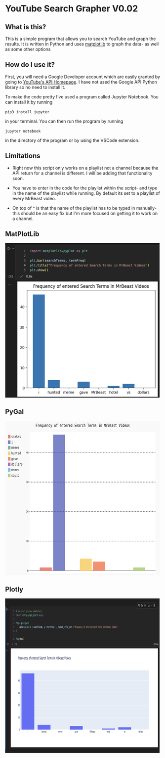 <h1>YouTube Search Grapher V0.02</h1>

<h2>What is this?</h2>
<p>This is a simple program that allows you to search YouTube and graph the results. It is written in Python and uses <a href="http://matplotlib.org/">matplotlib</a> to graph the data- as well as some other options</p>

<h2>How do I use it?</h2>

<p>First, you will need a Google Developer account which are easily granted by going to <a href="https://developers.google.com">YouTube's API Homepage</a>. I have not used the Google API Python library so no need to install it.</p>

<p>To make the code pretty I've used a program called Jupyter Notebook. You can install it by running

<code>pip3 install jupyter</code> 

in your terminal. You can then run the program by running

<code>jupyter notebook</code>

in the directory of the program or by using the VSCode extension.</p>

<h2>Limitations</h2>
<ul>
    <li><p>Right now this script only works on a playlist not a channel because the API return for a channel is different. I will be adding that functionality soon.</p></li>
    <li><p>You have to enter in the code for the playlist within the script- and type in the name of the playlist while running. By default its set to a playlist of every MrBeast video.</p></li>
    <li><p>On top of ^ is that the name of the playlist has to be typed in manually- this should be an easy fix but I'm more focused on getting it to work on a channel.</p></li>
</ul>

<h2>MatPlotLib</h2>
<img src="00_Examples/matplotlib.png" alt="matplotlib" width="500" height="500">
<h2>PyGal</h2>
<img src="00_Examples/pygal.png" alt="matplotlib" width="500" height="500">
<h2>Plotly</h2>
<img src="00_Examples/plotly.png" alt="matplotlib" width="500" height="500">